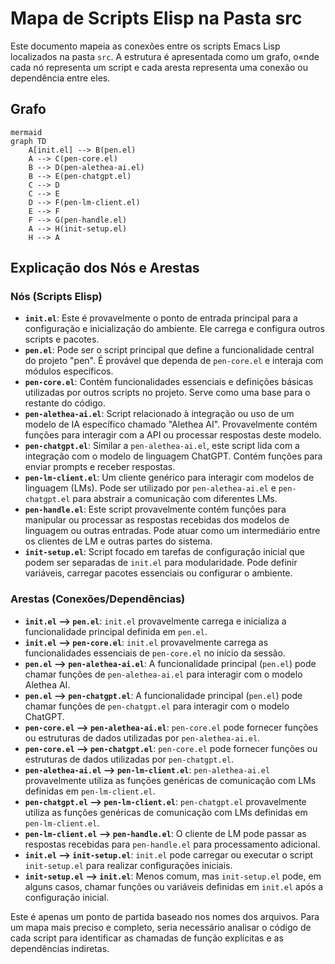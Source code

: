 # Mapa de Scripts Elisp na Pasta src

Este documento mapeia as conexões entre os scripts Emacs Lisp localizados na pasta `src`. A estrutura é apresentada como um grafo, o«nde cada nó representa um script e cada aresta representa uma conexão ou dependência entre eles.

## Grafo

```
mermaid
graph TD
    A[init.el] --> B(pen.el)
    A --> C(pen-core.el)
    B --> D(pen-alethea-ai.el)
    B --> E(pen-chatgpt.el)
    C --> D
    C --> E
    D --> F(pen-lm-client.el)
    E --> F
    F --> G(pen-handle.el)
    A --> H(init-setup.el)
    H --> A
```
## Explicação dos Nós e Arestas

### Nós (Scripts Elisp)

*   **`init.el`**: Este é provavelmente o ponto de entrada principal para a configuração e inicialização do ambiente. Ele carrega e configura outros scripts e pacotes.
*   **`pen.el`**: Pode ser o script principal que define a funcionalidade central do projeto "pen". É provável que dependa de `pen-core.el` e interaja com módulos específicos.
*   **`pen-core.el`**: Contém funcionalidades essenciais e definições básicas utilizadas por outros scripts no projeto. Serve como uma base para o restante do código.
*   **`pen-alethea-ai.el`**: Script relacionado à integração ou uso de um modelo de IA específico chamado "Alethea AI". Provavelmente contém funções para interagir com a API ou processar respostas deste modelo.
*   **`pen-chatgpt.el`**: Similar a `pen-alethea-ai.el`, este script lida com a integração com o modelo de linguagem ChatGPT. Contém funções para enviar prompts e receber respostas.
*   **`pen-lm-client.el`**: Um cliente genérico para interagir com modelos de linguagem (LMs). Pode ser utilizado por `pen-alethea-ai.el` e `pen-chatgpt.el` para abstrair a comunicação com diferentes LMs.
*   **`pen-handle.el`**: Este script provavelmente contém funções para manipular ou processar as respostas recebidas dos modelos de linguagem ou outras entradas. Pode atuar como um intermediário entre os clientes de LM e outras partes do sistema.
*   **`init-setup.el`**: Script focado em tarefas de configuração inicial que podem ser separadas de `init.el` para modularidade. Pode definir variáveis, carregar pacotes essenciais ou configurar o ambiente.

### Arestas (Conexões/Dependências)

*   **`init.el` --> `pen.el`**: `init.el` provavelmente carrega e inicializa a funcionalidade principal definida em `pen.el`.
*   **`init.el` --> `pen-core.el`**: `init.el` provavelmente carrega as funcionalidades essenciais de `pen-core.el` no início da sessão.
*   **`pen.el` --> `pen-alethea-ai.el`**: A funcionalidade principal (`pen.el`) pode chamar funções de `pen-alethea-ai.el` para interagir com o modelo Alethea AI.
*   **`pen.el` --> `pen-chatgpt.el`**: A funcionalidade principal (`pen.el`) pode chamar funções de `pen-chatgpt.el` para interagir com o modelo ChatGPT.
*   **`pen-core.el` --> `pen-alethea-ai.el`**: `pen-core.el` pode fornecer funções ou estruturas de dados utilizadas por `pen-alethea-ai.el`.
*   **`pen-core.el` --> `pen-chatgpt.el`**: `pen-core.el` pode fornecer funções ou estruturas de dados utilizadas por `pen-chatgpt.el`.
*   **`pen-alethea-ai.el` --> `pen-lm-client.el`**: `pen-alethea-ai.el` provavelmente utiliza as funções genéricas de comunicação com LMs definidas em `pen-lm-client.el`.
*   **`pen-chatgpt.el` --> `pen-lm-client.el`**: `pen-chatgpt.el` provavelmente utiliza as funções genéricas de comunicação com LMs definidas em `pen-lm-client.el`.
*   **`pen-lm-client.el` --> `pen-handle.el`**: O cliente de LM pode passar as respostas recebidas para `pen-handle.el` para processamento adicional.
*   **`init.el` --> `init-setup.el`**: `init.el` pode carregar ou executar o script `init-setup.el` para realizar configurações iniciais.
*   **`init-setup.el` --> `init.el`**: Menos comum, mas `init-setup.el` pode, em alguns casos, chamar funções ou variáveis definidas em `init.el` após a configuração inicial.

Este é apenas um ponto de partida baseado nos nomes dos arquivos. Para um mapa mais preciso e completo, seria necessário analisar o código de cada script para identificar as chamadas de função explícitas e as dependências indiretas.